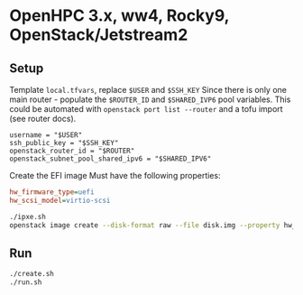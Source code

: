 # OpenHPC 3.x, ww4, Rocky9, OpenStack/Jetstream2

## Setup
Template `local.tfvars`, replace `$USER` and `$SSH_KEY`
Since there is only one main router - populate the `$ROUTER_ID` and `$SHARED_IVP6` pool variables. This could be automated with `openstack port list --router` and a tofu import (see router docs).

```
username = "$USER"
ssh_public_key = "$SSH_KEY"
openstack_router_id = "$ROUTER"
openstack_subnet_pool_shared_ipv6 = "$SHARED_IPV6"
```

Create the EFI image
Must have the following properties:
```ini
hw_firmware_type=uefi
hw_scsi_model=virtio-scsi
```

```bash
./ipxe.sh
openstack image create --disk-format raw --file disk.img --property hw_firmware_type='uefi' --property hw_scsi_model='virtio-scsi' --property hw_machine_type=q35 efi-ipxe
```

## Run

```bash
./create.sh
./run.sh
```
